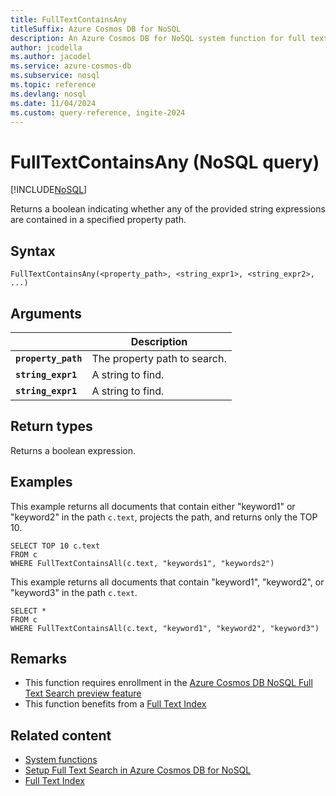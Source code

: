 ```yaml
---
title: FullTextContainsAny
titleSuffix: Azure Cosmos DB for NoSQL
description: An Azure Cosmos DB for NoSQL system function for full text search, finding any of the specified terms in a path.
author: jcodella
ms.author: jacodel
ms.service: azure-cosmos-db
ms.subservice: nosql
ms.topic: reference
ms.devlang: nosql
ms.date: 11/04/2024
ms.custom: query-reference, ingite-2024
---
```


# FullTextContainsAny (NoSQL query)

[!INCLUDE[NoSQL](../../includes/appliesto-nosql.md)]

Returns a boolean indicating whether any of the provided string expressions are contained in a specified property path.

## Syntax


```nosql
FullTextContainsAny(<property_path>, <string_expr1>, <string_expr2>, ...)  
```

## Arguments

| | Description |
| --- | --- |
| **`property_path`** | The property path to search. |
| **`string_expr1`** | A string to find. |
| **`string_expr1`** | A  string to find. |

## Return types

Returns a boolean expression.  

## Examples

This example returns all documents that contain either "keyword1" or "keyword2" in the path `c.text`, projects the path, and returns only the TOP 10.

```nosql
SELECT TOP 10 c.text
FROM c
WHERE FullTextContainsAll(c.text, "keywords1", "keywords2")
```

This example returns all documents that contain  "keyword1", "keyword2", or "keyword3" in the path `c.text`.

```nosql
SELECT *
FROM c
WHERE FullTextContainsAll(c.text, "keyword1", "keyword2", "keyword3") 
```

## Remarks

- This function requires enrollment in the [Azure Cosmos DB NoSQL Full Text Search preview feature](../../gen-ai/full-text-search.md)
- This function benefits from a [Full Text Index](../../index-policy.md)
  
## Related content

- [System functions](system-functions.yml)
- [Setup Full Text Search in Azure Cosmos DB for NoSQL](../../gen-ai/full-text-search.md)
- [Full Text Index](../../index-policy.md)

